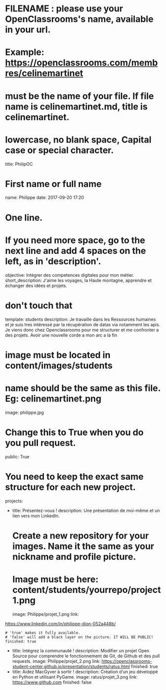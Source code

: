 # FILENAME : please use your OpenClassrooms's name, available in your url.
# Example: https://openclassrooms.com/membres/celinemartinet
# must be the name of your file. If file name is celinemartinet.md, title is celinemartinet.
# lowercase, no blank space, Capital case or special character.
title: PhilipOC

# First name or full name
name: Philippe
date: 2017-09-20 17:20

# One line.
# If you need more space, go to the next line and add 4 spaces on the left, as in 'description'.
objective: Intégrer des competences digitales pour mon métier.
short_description: J'aime les voyages, la Haute montagne, apprendre et échanger des idées et projets.
# don't touch that
template: students
description: Je travaille dans les Ressources humaines et je
suis tres intéressé par la récupération de datas via notamment les apis. Je
viens donc chez Openclassrooms pour me structurer et me confronter a des
projets. Avoir une nouvelle corde a mon arc a la fin
   

# image must be located in content/images/students
# name should be the same as this file. Eg: celinemartinet.png
image: philippe.jpg

# Change this to True when you do you pull request.
public: True

# You need to keep the exact same structure for each new project.
projects:
  - title: Présentez-vous !
    description: Une présentation de moi-même et un lien vers mon LinkedIn.
    # Create a new repository for your images. Name it the same as your nickname and profile picture.
    # Image must be here: content/students/yourrepo/project1.png
    image: Philippe/projet_1.png
    link: 

https://www.linkedin.com/in/philippe-dion-052a448b/




    # 'true' makes it fully available.
    # 'false' will add a black layer on the picture. IT WILL BE PUBLIC!
    finished: true
  - title: Intégrez la communauté !
    description: Modifier un projet Open Source pour comprendre le fonctionnement de Git, de Github et des pull requests. 
    image: Philippe/projet_2.png
    link: https://openclassrooms-student-center.github.io/presentation/students/ratus.html
    finished: true
  - title: Aidez MacGyver à sortir !
    description: Création d’un jeu développé en Python et utilisant PyGame.
    image: ratus/projet_3.png
    link: https://www.github.com
    finished: false




    
